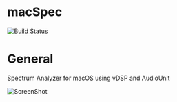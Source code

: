 # macSpec
[![Build Status](https://travis-ci.org/mdaskalov/macSpec.svg?branch=master)](https://travis-ci.org/mdaskalov/macSpec)

# General
Spectrum Analyzer for macOS using vDSP and AudioUnit

![ScreenShot](https://raw.github.com/mdaskalov/macSpec/master/macSpec/resources/screenshot.png)
